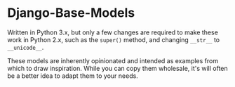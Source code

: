 Django-Base-Models
==================

Written in Python 3.x, but only a few changes are required to make these work in Python 2.x, such as the `super()` method, and changing `__str__` to `__unicode__`.

These models are inherently opinionated and intended as examples from which to draw inspiration. While you can copy them wholesale, it's will often be a better idea to adapt them to your needs.
